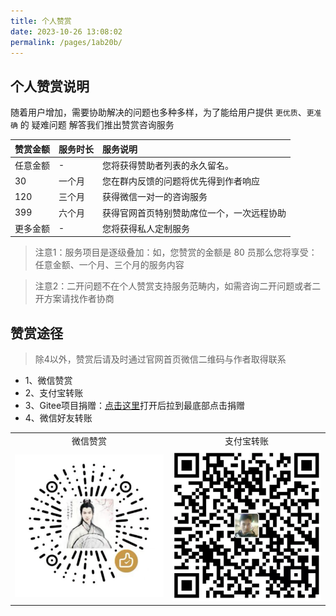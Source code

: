 ```yaml
---
title: 个人赞赏
date: 2023-10-26 13:08:02
permalink: /pages/1ab20b/
---
```


## 个人赞赏说明
随着用户增加，需要协助解决的问题也多种多样，为了能给用户提供 `更优质`、`更准确` 的 疑难问题 解答我们推出赞赏咨询服务

| 赞赏金额 | 服务时长 | 服务说明                  |
|:-----|:-----|:----------------------|
| 任意金额 | -    | 您将获得赞助者列表的永久留名。       |
| 30   | 一个月  | 您在群内反馈的问题将优先得到作者响应    |
| 120  | 三个月  | 获得微信一对一的咨询服务          |
| 399  | 六个月  | 获得官网首页特别赞助席位一个，一次远程协助 |
| 更多金额 | -    | 您将获得私人定制服务            |

> 注意1：服务项目是逐级叠加：如，您赞赏的金额是 80 员那么您将享受：任意金额、一个月、三个月的服务内容

> 注意2：二开问题不在个人赞赏支持服务范畴内，如需咨询二开问题或者二开方案请找作者协商

## 赞赏途径
> 除4以外，赞赏后请及时通过官网首页微信二维码与作者取得联系

- 1、微信赞赏
- 2、支付宝转账
- 3、Gitee项目捐赠：[点击这里](https://gitee.com/dromara/neutrino-proxy)打开后拉到最底部点击捐赠
- 4、微信好友转账

<table>
<tr>
<td align="center">微信赞赏</td><td align="center">支付宝转账</td>
</tr>
<tr>
<td><img width="300px" src="./a1.png"></td><td><img width="300px" src="./a2.png"></td>
</tr>
<tr>
</tr>
</table>
